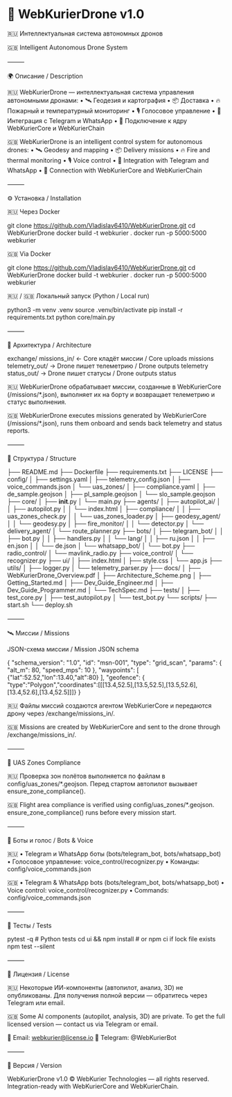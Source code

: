 # 🚁 WebKurierDrone v1.0

🇷🇺 Интеллектуальная система автономных дронов

🇬🇧 Intelligent Autonomous Drone System

⸻

🌍 Описание / Description

🇷🇺 WebKurierDrone — интеллектуальная система управления автономными дронами:
	•	🛰 Геодезия и картография
	•	📦 Доставка
	•	🔥 Пожарный и температурный мониторинг
	•	🎙 Голосовое управление
	•	💬 Интеграция с Telegram и WhatsApp
	•	🔗 Подключение к ядру WebKurierCore и WebKurierChain

🇬🇧 WebKurierDrone is an intelligent control system for autonomous drones:
	•	🛰 Geodesy and mapping
	•	📦 Delivery missions
	•	🔥 Fire and thermal monitoring
	•	🎙 Voice control
	•	💬 Integration with Telegram and WhatsApp
	•	🔗 Connection with WebKurierCore and WebKurierChain


⸻

⚙️ Установка / Installation

🇷🇺 Через Docker

git clone https://github.com/Vladislav6410/WebKurierDrone.git
cd WebKurierDrone
docker build -t webkurier .
docker run -p 5000:5000 webkurier

🇬🇧 Via Docker

git clone https://github.com/Vladislav6410/WebKurierDrone.git
cd WebKurierDrone
docker build -t webkurier .
docker run -p 5000:5000 webkurier

🇷🇺 / 🇬🇧 Локальный запуск (Python / Local run)

python3 -m venv .venv
source .venv/bin/activate
pip install -r requirements.txt
python core/main.py


⸻

🧠 Архитектура / Architecture

exchange/
  missions_in/     ← Core кладёт миссии / Core uploads missions
  telemetry_out/   → Drone пишет телеметрию / Drone outputs telemetry
  status_out/      → Drone пишет статусы / Drone outputs status

🇷🇺
WebKurierDrone обрабатывает миссии, созданные в WebKurierCore (/missions/*.json),
выполняет их на борту и возвращает телеметрию и статус выполнения.

🇬🇧
WebKurierDrone executes missions generated by WebKurierCore (/missions/*.json),
runs them onboard and sends back telemetry and status reports.

⸻

📂 Структура / Structure

├── README.md
├── Dockerfile
├── requirements.txt
├── LICENSE
├── config/
│   ├── settings.yaml
│   ├── telemetry_config.json
│   ├── voice_commands.json
│   └── uas_zones/
│       ├── compliance.yaml
│       ├── de_sample.geojson
│       ├── pl_sample.geojson
│       └── slo_sample.geojson
├── core/
│   ├── __init__.py
│   └── main.py
├── agents/
│   ├── autopilot_ai/
│   │   ├── autopilot.py
│   │   └── index.html
│   ├── compliance/
│   │   ├── uas_zones_check.py
│   │   └── uas_zones_loader.py
│   ├── geodesy_agent/
│   │   └── geodesy.py
│   ├── fire_monitor/
│   │   └── detector.py
│   └── delivery_agent/
│       └── route_planner.py
├── bots/
│   ├── telegram_bot/
│   │   ├── bot.py
│   │   ├── handlers.py
│   │   └── lang/
│   │       ├── ru.json
│   │       ├── en.json
│   │       └── de.json
│   └── whatsapp_bot/
│       └── bot.py
├── radio_control/
│   └── mavlink_radio.py
├── voice_control/
│   └── recognizer.py
├── ui/
│   ├── index.html
│   ├── style.css
│   └── app.js
├── utils/
│   ├── logger.py
│   └── telemetry_parser.py
├── docs/
│   ├── WebKurierDrone_Overview.pdf
│   ├── Architecture_Scheme.png
│   ├── Getting_Started.md
│   ├── Dev_Guide_Engineer.md
│   ├── Dev_Guide_Programmer.md
│   └── TechSpec.md
├── tests/
│   ├── test_core.py
│   ├── test_autopilot.py
│   └── test_bot.py
└── scripts/
    ├── start.sh
    └── deploy.sh


⸻

🛰 Миссии / Missions

JSON-схема миссии / Mission JSON schema

{
  "schema_version": "1.0",
  "id": "msn-001",
  "type": "grid_scan",
  "params": { "alt_m": 80, "speed_mps": 10 },
  "waypoints": [ {"lat":52.52,"lon":13.40,"alt":80} ],
  "geofence": { "type":"Polygon","coordinates":[[[13.4,52.5],[13.5,52.5],[13.5,52.6],[13.4,52.6],[13.4,52.5]]]}
}

🇷🇺
Файлы миссий создаются агентом WebKurierCore и передаются дрону через /exchange/missions_in/.

🇬🇧
Missions are created by WebKurierCore and sent to the drone through /exchange/missions_in/.

⸻

🧩 UAS Zones Compliance

🇷🇺
Проверка зон полётов выполняется по файлам в config/uas_zones/*.geojson.
Перед стартом автопилот вызывает ensure_zone_compliance().

🇬🇧
Flight area compliance is verified using config/uas_zones/*.geojson.
ensure_zone_compliance() runs before every mission start.

⸻

🤖 Боты и голос / Bots & Voice

🇷🇺
	•	Telegram и WhatsApp боты (bots/telegram_bot, bots/whatsapp_bot)
	•	Голосовое управление: voice_control/recognizer.py
	•	Команды: config/voice_commands.json

🇬🇧
	•	Telegram & WhatsApp bots (bots/telegram_bot, bots/whatsapp_bot)
	•	Voice control: voice_control/recognizer.py
	•	Commands: config/voice_commands.json

⸻

🧪 Тесты / Tests

pytest -q            # Python tests
cd ui && npm install # or npm ci if lock file exists
npm test --silent


⸻

🔐 Лицензия / License

🇷🇺
Некоторые ИИ-компоненты (автопилот, анализ, 3D) не опубликованы.
Для получения полной версии — обратитесь через Telegram или email.

🇬🇧
Some AI components (autopilot, analysis, 3D) are private.
To get the full licensed version — contact us via Telegram or email.

📩 Email: webkurier@license.io
💬 Telegram: @WebKurierBot

⸻

📘 Версия / Version

WebKurierDrone v1.0
© WebKurier Technologies — all rights reserved.
Integration-ready with WebKurierCore and WebKurierChain.
